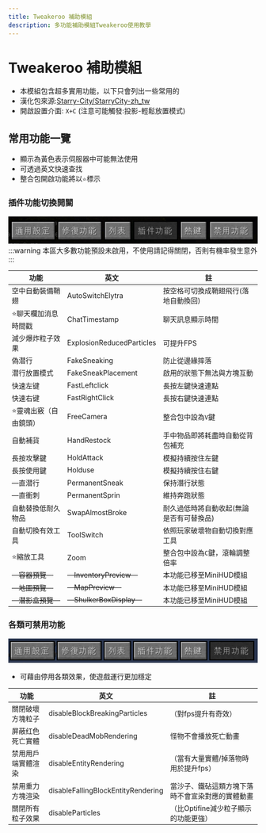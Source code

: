 ```yaml
---
title: Tweakeroo 補助模組
description: 多功能補助模組Tweakeroo使用教學
---
```


# Tweakeroo 補助模組
* 本模組包含超多實用功能，以下只會列出一些常用的
* 漢化包來源:[Starry-City/StarryCity-zh_tw](https://github.com/Starry-City/StarryCity-zh_tw)
* 開啟設置介面: `X+C` (注意可能觸發:投影-輕鬆放置模式)
  
## 常用功能一覽
* 顯示為黃色表示伺服器中可能無法使用
* 可透過英文快速查找
* 整合包開啟功能將以`⭐`標示

### 插件功能切換開關
![alt text](image.png)
:::warning 本區大多數功能預設未啟用，不使用請記得關閉，否則有機率發生意外
:::

| 功能                   | 英文                      | 註                                       |
| ---------------------- | ------------------------- | ---------------------------------------- |
| 空中自動裝備鞘翅       | AutoSwitchElytra          | 按空格可切換成鞘翅飛行(落地自動換回)     |
| ⭐聊天欄加消息時間戳   | ChatTimestamp             | 聊天訊息顯示時間                         |
| 減少爆炸粒子效果       | ExplosionReducedParticles | 可提升FPS                                |
| 偽潜行                 | FakeSneaking              | 防止從邊緣摔落                           |
| 潜行放置模式           | FakeSneakPlacement        | 啟用的狀態下無法與方塊互動               |
| 快速左键               | FastLeftclick             | 長按左鍵快速連點                         |
| 快速右键               | FastRightClick            | 長按右鍵快速連點                         |
| ⭐靈魂出竅（自由鏡頭） | FreeCamera                | 整合包中設為`V`鍵                        |
| 自動補貨               | HandRestock               | 手中物品即將耗盡時自動從背包補充         |
| 長按攻擊鍵             | HoldAttack                | 模擬持續按住左鍵                         |
| 長按使用鍵             | Holduse                   | 模擬持續按住右鍵                         |
| —直潜行                | PermanentSneak            | 保持潛行狀態                             |
| —直衝刺                | PermanentSprin            | 維持奔跑狀態                             |
| 自動替換低耐久物品     | SwapAlmostBroke           | 耐久過低時將自動收起(無論是否有可替換品) |
| 自動切換有效工具       | ToolSwitch                | 依照玩家破壞物自動切換對應工具           |
| ⭐縮放工具             | Zoom                      | 整合包中設為`C`鍵，滾輪調整倍率          |
| <s>　容器預覽　</s>     | <s>　InventoryPreview　</s> | 本功能已移至MiniHUD模組                  |
| <s>　地圖預覽　</s>     | <s>　MapPreview　</s>       | 本功能已移至MiniHUD模組              |
| <s>　潜影盒預覽　</s>   | <s>　ShulkerBoxDisplay　</s>| 本功能已移至MiniHUD模組            |

### 各類可禁用功能
![alt text](image-1.png)
* 可藉由停用各類效果，使遊戲運行更加穩定

| 功能               | 英文                               | 註                                               |
| ------------------ | ---------------------------------- | ------------------------------------------------ |
| 關閉破壞方塊粒子   | disableBlockBreakingParticles      | （對fps提升有奇效）                              |
| 屏蔽红色死亡實體   | disableDeadMobRendering            | 怪物不會播放死亡動畫                             |
| 禁用用戶端實體渲染 | disableEntityRendering             | （當有大量實體/掉落物時用於提升fps）             |
| 禁用重力方塊渲染   | disableFallingBlockEntityRendering | 當沙子、鐵砧這類方塊下落時不會宣染對應的實體動畫 |
| 關閉所有粒子效果   | disableParticles                   | （比Optifine減少粒子顯示的功能更強）             |